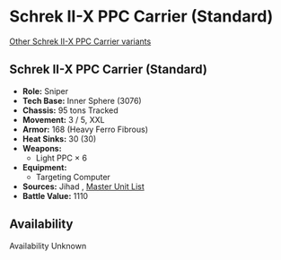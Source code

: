 # Schrek II-X PPC Carrier (Standard) 

[Other Schrek II-X PPC Carrier variants](../schrek_ii-x_ppc_carrier.md) 

## Schrek II-X PPC Carrier (Standard) 

- **Role:** Sniper 
- **Tech Base:** Inner Sphere (3076) 
- **Chassis:** 95 tons Tracked 
- **Movement:** 3 / 5, XXL 
- **Armor:** 168 (Heavy Ferro Fibrous) 
- **Heat Sinks:** 30 (30) 
- **Weapons:** 
  - Light PPC × 6 
- **Equipment:** 
  - Targeting Computer 
- **Sources:** Jihad , [Master Unit List](http://masterunitlist.info/Unit/Details/2823/schrek-ii-x-ppc-carrier-standard) 
- **Battle Value:** 1110 

## Availability 

Availability Unknown 

